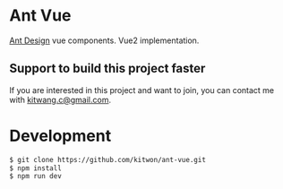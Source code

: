 # Ant Vue
[Ant Design](https://ant.design/index-cn) vue components. Vue2 implementation.

## Support to build this project faster
If you are interested in this project and want to join, you can contact me with [kitwang.c@gmail.com](kitwang.c@gmail.com).

# Development
```bash
$ git clone https://github.com/kitwon/ant-vue.git
$ npm install
$ npm run dev
```

